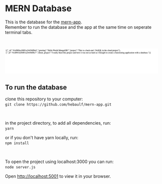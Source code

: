 # MERN Database
This is the database for the [mern-app](https://github.com/hebaulf/mern-app).\
Remember to run the database and the app at the same time on seperate terminal tabs.

<br>

![screenshot](https://raw.githubusercontent.com/hebaulf/mern-database/main/img/Screenshot.png)

## To run the database
clone this repository to your computer:\
`git clone https://github.com/hebaulf/mern-app.git`

<br>

in the project directory, to add all dependencies, run:\
`yarn`  
  
or if you don't have yarn locally, run:\
`npm install`  

<br>

To open the project using localhost:3000 you can run:\
`node server.js`  
  
Open [http://localhost:5001](http://localhost:5001) to view it in your browser.  

